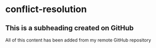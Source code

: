 # conflict-resolution

## This is a subheading created on GitHub

All of this content has been added from my remote GitHub repository
